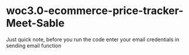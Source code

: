 # woc3.0-ecommerce-price-tracker-Meet-Sable
Just quick note,
before you run the code enter your email credentials in sending email function
